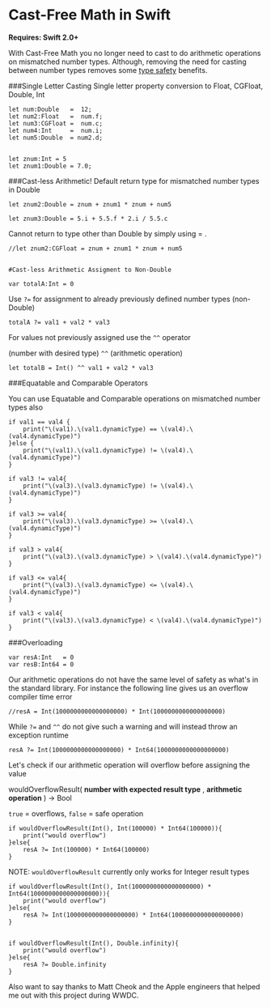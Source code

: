 # Cast-Free Math in Swift

**Requires: Swift 2.0+**

With Cast-Free Math you no longer need to cast to do arithmetic operations on mismatched number types.
Although, removing the need for casting between number types removes some [type safety](https://realm.io/news/altconf-justin-spahr-summers-type-safety/ "Correct Behavior Through Type Safety") benefits.

###Single Letter Casting 
Single letter property conversion to Float, CGFloat, Double, Int
```
let num:Double   =  12;
let num2:Float   =  num.f;
let num3:CGFloat =  num.c;
let num4:Int     =  num.i;
let num5:Double  = num2.d;


let znum:Int = 5 
let znum1:Double = 7.0;
```
###Cast-less Arithmetic!
Default return type for mismatched number types in Double
```
let znum2:Double = znum + znum1 * znum + num5 

let znum3:Double = 5.i + 5.5.f * 2.i / 5.5.c
```
Cannot return to type other than Double by simply using = .

```
//let znum2:CGFloat = znum + znum1 * znum + num5


#Cast-less Arithmetic Assigment to Non-Double

var totalA:Int = 0
```

Use `?=` for assignment to already previously defined number types (non-Double)

```
totalA ?= val1 + val2 * val3
```
For values not previously assigned use the `^^` operator

(number with desired type) `^^` (arithmetic operation)

```
let totalB = Int() ^^ val1 + val2 * val3
```

###Equatable and Comparable Operators

You can use Equatable and Comparable operations on mismatched number types also

```
if val1 == val4 {
    print("\(val1).\(val1.dynamicType) == \(val4).\(val4.dynamicType)")
}else {
    print("\(val1).\(val1.dynamicType) != \(val4).\(val4.dynamicType)")
}

if val3 != val4{
    print("\(val3).\(val3.dynamicType) != \(val4).\(val4.dynamicType)")
}

if val3 >= val4{
    print("\(val3).\(val3.dynamicType) >= \(val4).\(val4.dynamicType)")
}

if val3 > val4{
    print("\(val3).\(val3.dynamicType) > \(val4).\(val4.dynamicType)")
}

if val3 <= val4{
    print("\(val3).\(val3.dynamicType) <= \(val4).\(val4.dynamicType)")
}

if val3 < val4{
    print("\(val3).\(val3.dynamicType) < \(val4).\(val4.dynamicType)")
}

`````

###Overloading

```
var resA:Int   = 0
var resB:Int64 = 0
```

Our arithmetic operations do not have the same level of safety as what's in the standard library.  For instance the following line gives us an overflow compiler time error

```
//resA = Int(1000000000000000000) * Int(1000000000000000000)
```

While `?=` and `^^` do not give such a warning and will instead throw an exception runtime

```
resA ?= Int(1000000000000000000) * Int64(1000000000000000000)
```

Let's check if our arithmetic operation will overflow before assigning the value

   wouldOverflowResult( **number with expected result type**  , **arithmetic operation** ) -> Bool
   
   `true` = overflows, `false` = safe operation
   
```
if wouldOverflowResult(Int(), Int(100000) * Int64(100000)){
    print("would overflow")
}else{
    resA ?= Int(100000) * Int64(100000)
}
```
NOTE: `wouldOverflowResult` currently only works for Integer result types

```
if wouldOverflowResult(Int(), Int(1000000000000000000) * Int64(1000000000000000000)){
    print("would overflow")
}else{
    resA ?= Int(1000000000000000000) * Int64(1000000000000000000)
}


if wouldOverflowResult(Int(), Double.infinity){
    print("would overflow")
}else{
    resA ?= Double.infinity
}

```



Also want to say thanks to Matt Cheok and the Apple engineers that helped me out with this project during WWDC. 



